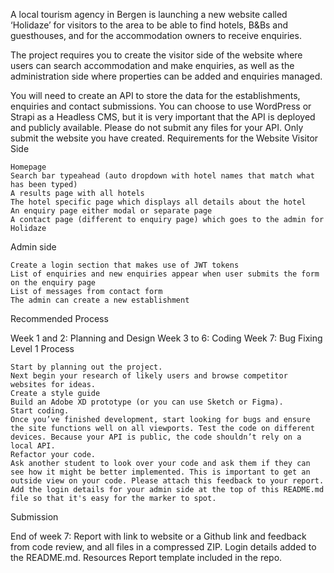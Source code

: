 A local tourism agency in Bergen is launching a new website called ‘Holidaze’ for visitors to the area to be able to find hotels, B&Bs and guesthouses, and for the accommodation owners to receive enquiries.

The project requires you to create the visitor side of the website where users can search accommodation and make enquiries, as well as the administration side where properties can be added and enquiries managed.

You will need to create an API to store the data for the establishments, enquiries and contact submissions. You can choose to use WordPress or Strapi as a Headless CMS, but it is very important that the API is deployed and publicly available. Please do not submit any files for your API. Only submit the website you have created.
Requirements for the Website
Visitor Side

    Homepage
    Search bar typeahead (auto dropdown with hotel names that match what has been typed)
    A results page with all hotels
    The hotel specific page which displays all details about the hotel
    An enquiry page either modal or separate page
    A contact page (different to enquiry page) which goes to the admin for Holidaze

Admin side

    Create a login section that makes use of JWT tokens
    List of enquiries and new enquiries appear when user submits the form on the enquiry page
    List of messages from contact form
    The admin can create a new establishment

Recommended Process

Week 1 and 2: Planning and Design Week 3 to 6: Coding Week 7: Bug Fixing
Level 1 Process

    Start by planning out the project.
    Next begin your research of likely users and browse competitor websites for ideas.
    Create a style guide
    Build an Adobe XD prototype (or you can use Sketch or Figma).
    Start coding.
    Once you’ve finished development, start looking for bugs and ensure the site functions well on all viewports. Test the code on different devices. Because your API is public, the code shouldn’t rely on a local API.
    Refactor your code.
    Ask another student to look over your code and ask them if they can see how it might be better implemented. This is important to get an outside view on your code. Please attach this feedback to your report.
    Add the login details for your admin side at the top of this README.md file so that it's easy for the marker to spot.

Submission

End of week 7: Report with link to website or a Github link and feedback from code review, and all files in a compressed ZIP. Login details added to the README.md.
Resources
Report template included in the repo.